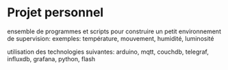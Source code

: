# Projet personnel
ensemble de programmes et scripts pour construire un petit environnement de supervision:
exemples: température, mouvement, humidité, luminosité

utilisation des technologies suivantes:
arduino, mqtt, couchdb, telegraf, influxdb, grafana, python, flash
